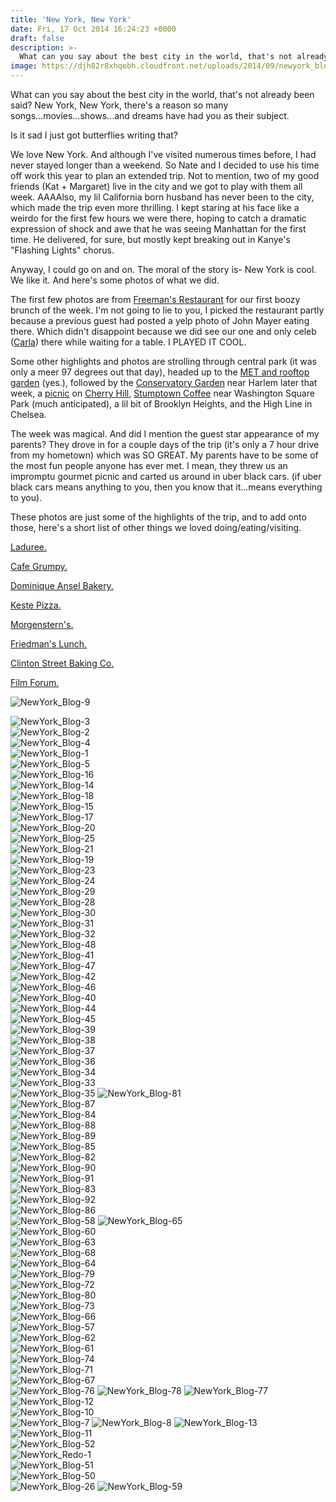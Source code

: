 ```yaml
---
title: 'New York, New York'
date: Fri, 17 Oct 2014 16:24:23 +0000
draft: false
description: >-
  What can you say about the best city in the world, that's not already been said? New York, New York, there's a reason so many songs...movies...shows...and dreams have had you as their subject.
image: https://djh82r8xhqebh.cloudfront.net/uploads/2014/09/newyork_blog-9.jpg
---
```


What can you say about the best city in the world, that's not already been said? New York, New York, there's a reason so many songs...movies...shows...and dreams have had you as their subject.

Is it sad I just got butterflies writing that?

We love New York. And although I've visited numerous times before, I had never stayed longer than a weekend. So Nate and I decided to use his time off work this year to plan an extended trip. Not to mention, two of my good friends (Kat + Margaret) live in the city and we got to play with them all week. AAAAlso, my lil California born husband has never been to the city, which made the trip even more thrilling. I kept staring at his face like a weirdo for the first few hours we were there, hoping to catch a dramatic expression of shock and awe that he was seeing Manhattan for the first time. He delivered, for sure, but mostly kept breaking out in Kanye's "Flashing Lights" chorus.

Anyway, I could go on and on. The moral of the story is- New York is cool. We like it. And here's some photos of what we did.

The first few photos are from [Freeman's Restaurant](http://www.freemansrestaurant.com/ "Freeman's Restaurant ") for our first boozy brunch of the week. I'm not going to lie to you, I picked the restaurant partly because a previous guest had posted a yelp photo of John Mayer eating there. Which didn't disappoint because we did see our one and only celeb ([Carla](http://www.imdb.com/name/nm0001303/ "Carla")) there while waiting for a table. I PLAYED IT COOL.

Some other highlights and photos are strolling through central park (it was only a meer 97 degrees out that day), headed up to the [MET and rooftop garden](http://www.metmuseum.org/visit/plan-your-visit/dining-at-the-museum/roof-garden-cafe-and-martini-bar "MET and rooftop garden") (yes.), followed by the [Conservatory Garden](http://www.centralparknyc.org/things-to-see-and-do/attractions/conservatory-garden.html "Conservatory Garden") near Harlem later that week, a [picnic](http://www.perfectpicnicnyc.com/ "picnic") on [Cherry Hill](http://www.centralparknyc.org/things-to-see-and-do/attractions/cherry-hill.html "Cherry Hill"), [Stumptown Coffee](http://stumptowncoffee.com/location/new-york/8th/ "Stumptown Coffee") near Washington Square Park (much anticipated), a lil bit of Brooklyn Heights, and the High Line in Chelsea.

The week was magical. And did I mention the guest star appearance of my parents? They drove in for a couple days of the trip (it's only a 7 hour drive from my hometown) which was SO GREAT. My parents have to be some of the most fun people anyone has ever met. I mean, they threw us an impromptu gourmet picnic and carted us around in uber black cars. (if uber black cars means anything to you, then you know that it...means everything to you).

These photos are just some of the highlights of the trip, and to add onto those, here's a short list of other things we loved doing/eating/visiting.

[Laduree.](http://www.yelp.com/biz/ladur%C3%A9e-new-york "Laduree")

[Cafe Grumpy.](http://cafegrumpy.com/ "Cafe Grumpy")

[Dominique Ansel Bakery.](http://dominiqueansel.com/ "Dominique Ansel Bakery")

[Keste Pizza.](http://www.kestepizzeria.com/home "Keste Pizza")

[Morgenstern's.](http://www.morgensternsnyc.com/ "Morgenstern's")

[Friedman's Lunch.](http://www.friedmanslunch.com/ "Friedman's Lunch")

[Clinton Street Baking Co.](https://clintonstreetbaking.com/ "Clinton Street Baking Co.")

[Film Forum.](http://filmforum.org/ "Film Forum")

![NewYork_Blog-9](https://djh82r8xhqebh.cloudfront.net/uploads/2014/09/newyork_blog-9.jpg) <div class="flex-ns mhn2-ns mb3"> <div class="ph2-ns w-50-ns">![NewYork_Blog-3](https://djh82r8xhqebh.cloudfront.net/uploads/2014/09/newyork_blog-3.jpg)</div> <div class="ph2-ns w-50-ns">![NewYork_Blog-2](https://djh82r8xhqebh.cloudfront.net/uploads/2014/09/newyork_blog-2.jpg)</div> </div> ![NewYork_Blog-4](https://djh82r8xhqebh.cloudfront.net/uploads/2014/09/newyork_blog-4.jpg) <div class="flex-ns mhn2-ns mb3"> <div class="ph2-ns w-50-ns">![NewYork_Blog-1](https://djh82r8xhqebh.cloudfront.net/uploads/2014/09/newyork_blog-1.jpg)</div> <div class="ph2-ns w-50-ns">![NewYork_Blog-5](https://djh82r8xhqebh.cloudfront.net/uploads/2014/09/newyork_blog-5.jpg)</div> </div> ![NewYork_Blog-16](https://djh82r8xhqebh.cloudfront.net/uploads/2014/09/newyork_blog-16.jpg) <div class="flex-ns mhn2-ns mb3"> <div class="ph2-ns w-50-ns">![NewYork_Blog-14](https://djh82r8xhqebh.cloudfront.net/uploads/2014/09/newyork_blog-14.jpg)</div> <div class="ph2-ns w-50-ns">![NewYork_Blog-18](https://djh82r8xhqebh.cloudfront.net/uploads/2014/09/newyork_blog-181.jpg)</div> </div> ![NewYork_Blog-15](https://djh82r8xhqebh.cloudfront.net/uploads/2014/09/newyork_blog-15.jpg) <div class="flex-ns mhn2-ns mb3"> <div class="ph2-ns w-50-ns">![NewYork_Blog-17](https://djh82r8xhqebh.cloudfront.net/uploads/2014/09/newyork_blog-17.jpg)</div> <div class="ph2-ns w-50-ns">![NewYork_Blog-20](https://djh82r8xhqebh.cloudfront.net/uploads/2014/09/newyork_blog-20.jpg)</div> </div> ![NewYork_Blog-25](https://djh82r8xhqebh.cloudfront.net/uploads/2014/09/newyork_blog-25.jpg) <div class="flex-ns mhn2-ns mb3"> <div class="ph2-ns w-50-ns">![NewYork_Blog-21](https://djh82r8xhqebh.cloudfront.net/uploads/2014/09/newyork_blog-21.jpg)</div> <div class="ph2-ns w-50-ns">![NewYork_Blog-19](https://djh82r8xhqebh.cloudfront.net/uploads/2014/09/newyork_blog-19.jpg)</div> </div> ![NewYork_Blog-23](https://djh82r8xhqebh.cloudfront.net/uploads/2014/09/newyork_blog-23.jpg) <div class="flex-ns mhn2-ns mb3"> <div class="ph2-ns w-50-ns">![NewYork_Blog-24](https://djh82r8xhqebh.cloudfront.net/uploads/2014/09/newyork_blog-24.jpg)</div> <div class="ph2-ns w-50-ns">![NewYork_Blog-29](https://djh82r8xhqebh.cloudfront.net/uploads/2014/09/newyork_blog-29.jpg)</div> </div> <div class="flex-ns mhn2-ns mb3"> <div class="ph2-ns w-50-ns">![NewYork_Blog-28](https://djh82r8xhqebh.cloudfront.net/uploads/2014/09/newyork_blog-28.jpg)</div> <div class="ph2-ns w-50-ns">![NewYork_Blog-30](https://djh82r8xhqebh.cloudfront.net/uploads/2014/09/newyork_blog-30.jpg)</div> </div> ![NewYork_Blog-31](https://djh82r8xhqebh.cloudfront.net/uploads/2014/09/newyork_blog-31.jpg) <div class="flex-ns mhn2-ns mb3"> <div class="ph2-ns w-50-ns">![NewYork_Blog-32](https://djh82r8xhqebh.cloudfront.net/uploads/2014/09/newyork_blog-32.jpg)</div> <div class="ph2-ns w-50-ns">![NewYork_Blog-48](https://djh82r8xhqebh.cloudfront.net/uploads/2014/09/newyork_blog-48.jpg)</div> </div> ![NewYork_Blog-41](https://djh82r8xhqebh.cloudfront.net/uploads/2014/09/newyork_blog-41.jpg) <div class="flex-ns mhn2-ns mb3"> <div class="ph2-ns w-50-ns">![NewYork_Blog-47](https://djh82r8xhqebh.cloudfront.net/uploads/2014/09/newyork_blog-47.jpg)</div> <div class="ph2-ns w-50-ns">![NewYork_Blog-42](https://djh82r8xhqebh.cloudfront.net/uploads/2014/09/newyork_blog-42.jpg) </div> </div> ![NewYork_Blog-46](https://djh82r8xhqebh.cloudfront.net/uploads/2014/09/newyork_blog-46.jpg) <div class="flex-ns mhn2-ns mb3"> <div class="ph2-ns w-50-ns">![NewYork_Blog-40](https://djh82r8xhqebh.cloudfront.net/uploads/2014/09/newyork_blog-40.jpg)</div> <div class="ph2-ns w-50-ns">![NewYork_Blog-44](https://djh82r8xhqebh.cloudfront.net/uploads/2014/09/newyork_blog-44.jpg)</div> </div> <div class="flex-ns mhn2-ns mb3"> <div class="ph2-ns w-50-ns">![NewYork_Blog-45](https://djh82r8xhqebh.cloudfront.net/uploads/2014/09/newyork_blog-45.jpg)</div> <div class="ph2-ns w-50-ns">![NewYork_Blog-39](https://djh82r8xhqebh.cloudfront.net/uploads/2014/09/newyork_blog-39.jpg)</div> </div> ![NewYork_Blog-38](https://djh82r8xhqebh.cloudfront.net/uploads/2014/09/newyork_blog-38.jpg) <div class="flex-ns mhn2-ns mb3"> <div class="ph2-ns w-50-ns">![NewYork_Blog-37](https://djh82r8xhqebh.cloudfront.net/uploads/2014/09/newyork_blog-37.jpg)</div> <div class="ph2-ns w-50-ns">![NewYork_Blog-36](https://djh82r8xhqebh.cloudfront.net/uploads/2014/09/newyork_blog-36.jpg)</div> </div> <div class="flex-ns mhn2-ns mb3"> <div class="ph2-ns w-50-ns">![NewYork_Blog-34](https://djh82r8xhqebh.cloudfront.net/uploads/2014/09/newyork_blog-34.jpg)</div> <div class="ph2-ns w-50-ns">![NewYork_Blog-33](https://djh82r8xhqebh.cloudfront.net/uploads/2014/09/newyork_blog-33.jpg)</div> </div> ![NewYork_Blog-35](https://djh82r8xhqebh.cloudfront.net/uploads/2014/09/newyork_blog-35.jpg) ![NewYork_Blog-81](https://djh82r8xhqebh.cloudfront.net/uploads/2014/09/newyork_blog-81.jpg) <div class="flex-ns mhn2-ns mb3"> <div class="ph2-ns w-50-ns">![NewYork_Blog-87](https://djh82r8xhqebh.cloudfront.net/uploads/2014/09/newyork_blog-87.jpg)</div> <div class="ph2-ns w-50-ns">![NewYork_Blog-84](https://djh82r8xhqebh.cloudfront.net/uploads/2014/09/newyork_blog-84.jpg)</div> </div> ![NewYork_Blog-88](https://djh82r8xhqebh.cloudfront.net/uploads/2014/09/newyork_blog-88.jpg) <div class="flex-ns mhn2-ns mb3"> <div class="ph2-ns w-50-ns">![NewYork_Blog-89](https://djh82r8xhqebh.cloudfront.net/uploads/2014/09/newyork_blog-89.jpg)</div> <div class="ph2-ns w-50-ns">![NewYork_Blog-85](https://djh82r8xhqebh.cloudfront.net/uploads/2014/09/newyork_blog-85.jpg)</div> </div> ![NewYork_Blog-82](https://djh82r8xhqebh.cloudfront.net/uploads/2014/09/newyork_blog-82.jpg) <div class="flex-ns mhn2-ns mb3"> <div class="ph2-ns w-50-ns">![NewYork_Blog-90](https://djh82r8xhqebh.cloudfront.net/uploads/2014/09/newyork_blog-90.jpg)</div> <div class="ph2-ns w-50-ns">![NewYork_Blog-91](https://djh82r8xhqebh.cloudfront.net/uploads/2014/09/newyork_blog-91.jpg)</div> </div> ![NewYork_Blog-83](https://djh82r8xhqebh.cloudfront.net/uploads/2014/09/newyork_blog-83.jpg) <div class="flex-ns mhn2-ns mb3"> <div class="ph2-ns w-50-ns">![NewYork_Blog-92](https://djh82r8xhqebh.cloudfront.net/uploads/2014/09/newyork_blog-92.jpg)</div> <div class="ph2-ns w-50-ns">![NewYork_Blog-86](https://djh82r8xhqebh.cloudfront.net/uploads/2014/09/newyork_blog-86.jpg)</div> </div> ![NewYork_Blog-58](https://djh82r8xhqebh.cloudfront.net/uploads/2014/09/newyork_blog-58.jpg) ![NewYork_Blog-65](https://djh82r8xhqebh.cloudfront.net/uploads/2014/09/newyork_blog-65.jpg) <div class="flex-ns mhn2-ns mb3"> <div class="ph2-ns w-50-ns">![NewYork_Blog-60](https://djh82r8xhqebh.cloudfront.net/uploads/2014/09/newyork_blog-60.jpg)</div> <div class="ph2-ns w-50-ns">![NewYork_Blog-63](https://djh82r8xhqebh.cloudfront.net/uploads/2014/09/newyork_blog-63.jpg)</div> </div> ![NewYork_Blog-68](https://djh82r8xhqebh.cloudfront.net/uploads/2014/09/newyork_blog-68.jpg) <div class="flex-ns mhn2-ns mb3"> <div class="ph2-ns w-50-ns">![NewYork_Blog-64](https://djh82r8xhqebh.cloudfront.net/uploads/2014/09/newyork_blog-64.jpg)</div> <div class="ph2-ns w-50-ns">![NewYork_Blog-79](https://djh82r8xhqebh.cloudfront.net/uploads/2014/09/newyork_blog-79.jpg)</div> </div> <div class="flex-ns mhn2-ns mb3"> <div class="ph2-ns w-50-ns">![NewYork_Blog-72](https://djh82r8xhqebh.cloudfront.net/uploads/2014/09/newyork_blog-72.jpg)</div> <div class="ph2-ns w-50-ns">![NewYork_Blog-80](https://djh82r8xhqebh.cloudfront.net/uploads/2014/09/newyork_blog-80.jpg)</div> </div> ![NewYork_Blog-73](https://djh82r8xhqebh.cloudfront.net/uploads/2014/09/newyork_blog-73.jpg) <div class="flex-ns mhn2-ns mb3"> <div class="ph2-ns w-50-ns">![NewYork_Blog-66](https://djh82r8xhqebh.cloudfront.net/uploads/2014/09/newyork_blog-66.jpg)</div> <div class="ph2-ns w-50-ns">![NewYork_Blog-57](https://djh82r8xhqebh.cloudfront.net/uploads/2014/09/newyork_blog-57.jpg)</div> </div> <div class="flex-ns mhn2-ns mb3"> <div class="ph2-ns w-50-ns">![NewYork_Blog-62](https://djh82r8xhqebh.cloudfront.net/uploads/2014/09/newyork_blog-62.jpg)</div> <div class="ph2-ns w-50-ns">![NewYork_Blog-61](https://djh82r8xhqebh.cloudfront.net/uploads/2014/09/newyork_blog-61.jpg)</div> </div> ![NewYork_Blog-74](https://djh82r8xhqebh.cloudfront.net/uploads/2014/09/newyork_blog-74.jpg) <div class="flex-ns mhn2-ns mb3"> <div class="ph2-ns w-50-ns">![NewYork_Blog-71](https://djh82r8xhqebh.cloudfront.net/uploads/2014/09/newyork_blog-71.jpg)</div> <div class="ph2-ns w-50-ns">![NewYork_Blog-67](https://djh82r8xhqebh.cloudfront.net/uploads/2014/09/newyork_blog-67.jpg)</div> </div> ![NewYork_Blog-76](https://djh82r8xhqebh.cloudfront.net/uploads/2014/09/newyork_blog-76.jpg) ![NewYork_Blog-78](https://djh82r8xhqebh.cloudfront.net/uploads/2014/09/newyork_blog-78.jpg) ![NewYork_Blog-77](https://djh82r8xhqebh.cloudfront.net/uploads/2014/09/newyork_blog-77.jpg) <div class="flex-ns mhn2-ns mb3"> <div class="ph2-ns w-50-ns">![NewYork_Blog-12](https://djh82r8xhqebh.cloudfront.net/uploads/2014/09/newyork_blog-12.jpg)</div> <div class="ph2-ns w-50-ns">![NewYork_Blog-10](https://djh82r8xhqebh.cloudfront.net/uploads/2014/09/newyork_blog-10.jpg)</div> </div> ![NewYork_Blog-7](https://djh82r8xhqebh.cloudfront.net/uploads/2014/09/newyork_blog-7.jpg) ![NewYork_Blog-8](https://djh82r8xhqebh.cloudfront.net/uploads/2014/09/newyork_blog-8.jpg) ![NewYork_Blog-13](https://djh82r8xhqebh.cloudfront.net/uploads/2014/09/newyork_blog-13.jpg) <div class="flex-ns mhn2-ns mb3"> <div class="ph2-ns w-50-ns">![NewYork_Blog-11](https://djh82r8xhqebh.cloudfront.net/uploads/2014/09/newyork_blog-11.jpg)</div> <div class="ph2-ns w-50-ns">![NewYork_Blog-52](https://djh82r8xhqebh.cloudfront.net/uploads/2014/09/newyork_blog-52.jpg)</div> </div> ![NewYork_Redo-1](https://djh82r8xhqebh.cloudfront.net/uploads/2014/10/NewYork_Redo-1.jpg) <div class="flex-ns mhn2-ns mb3"> <div class="ph2-ns w-50-ns">![NewYork_Blog-51](https://djh82r8xhqebh.cloudfront.net/uploads/2014/09/newyork_blog-51.jpg)</div> <div class="ph2-ns w-50-ns">![NewYork_Blog-50](https://djh82r8xhqebh.cloudfront.net/uploads/2014/09/newyork_blog-50.jpg)</div> </div> ![NewYork_Blog-26](https://djh82r8xhqebh.cloudfront.net/uploads/2014/09/newyork_blog-26.jpg) ![NewYork_Blog-59](https://djh82r8xhqebh.cloudfront.net/uploads/2014/09/newyork_blog-59.jpg)